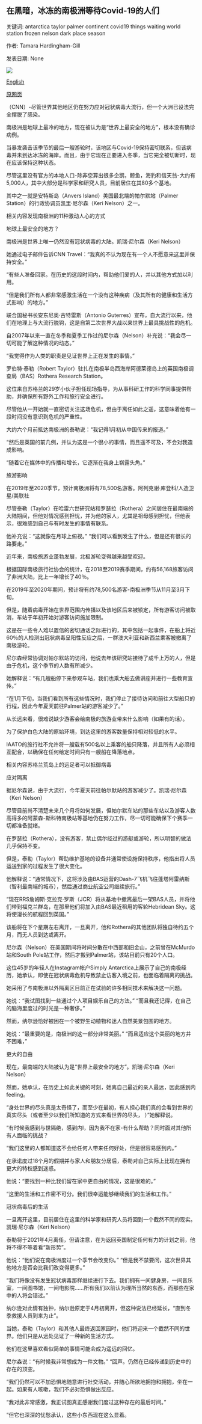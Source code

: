 ## 在黑暗，冰冻的南极洲等待Covid-19的人们

关键词: antarctica taylor palmer continent covid19 things waiting world station frozen nelson dark place season

作者: Tamara Hardingham-Gill

发表日期: None

![](https://cdn.cnn.com/cnnnext/dam/assets/190925101641-01-antarctica-new-zealand-cool-job-super-tease.jpg)

[English](The%20people%20waiting%20out%20Covid-19%20in%20dark%2C%20frozen%20Antarctica.md)

[原网页](https://edition.cnn.com/travel/article/life-in-antarctica-during-the-pandemic/index.html)

（CNN）-尽管世界其他地区仍在努力应对冠状病毒大流行，但一个大洲已设法完全摆脱了感染。

南极洲是地球上最冷的地方，现在被认为是“世界上最安全的地方”，根本没有确诊病例。

当暴发袭击该季节的最后一艘游轮时，该地区与Covid-19保持密切联系，但该病毒并未到达冰冻的海岸。而且，由于它现在正要进入冬季，当它完全被切断时，现在应该保持这种状态。

尽管这里没有官方的本地人口-除非您算出很多企鹅，鲸鱼，海豹和信天翁-大约有5,000人，其中大部分是科学家和研究人员，目前居住在其80多个基地。

其中之一就是安特斯岛（Anvers Island）美国最北端的帕尔默站（Palmer Station）的行政协调员凯里·尼尔森（Keri Nelson）之一。

相关内容发现南极洲的11种激动人心的方式

地球上最安全的地方？

南极洲是世界上唯一仍然没有冠状病毒的大陆。凯瑞·尼尔森（Keri Nelson）

她通过电子邮件告诉CNN Travel：“我真的不认为现在有一个人不愿意来这里并保持安全。”

“有些人准备回家。在历史的这段时间内，帮助他们爱的人，并以其他方式加以利用。

“但是我们所有人都非常感激生活在一个没有这种疾病（及其所有的健康和生活方式影响）的地方。”

联合国秘书长安东尼奥·古特雷斯（Antonio Guterres）宣布，自大流行以来，他们在地理上与大流行脱钩，这是自第二次世界大战以来世界上最具挑战性的危机。

自2007年以来一直在冬季和夏季工作过的尼尔森（Nelson）补充说：“我会尽一切可能了解这种情况的动态。”

“我觉得作为人类的职责是见证世界上正在发生的事情。”

罗伯特·泰勒（Robert Taylor）驻扎在南极半岛西海岸阿德莱德岛上的英国南极调查局（BAS）Rothera Research Station。

这位来自苏格兰的29岁小伙子担任现场指导，为从事科研工作的科学同事提供帮助，并确保所有野外工作和旅行安全进行。

尽管他从一开始就一直密切关注这场危机，但由于离任如此之遥，这意味着他有一段时间没有意识到危机的严重性。

大约六个月前抵达南极洲的泰勒说：“我记得1月初从中国传来的报道。”

“然后是英国的前几例，并认为这是一个很小的事情，而且遥不可及，不会对我造成影响。

“随着它在媒体中的传播和增长，它逐渐在我身上崭露头角。”

旅游影响

在2019年至2020季节，预计南极洲将有78,500名游客。阿列克谢·库登科/人造卫星/美联社

尽管泰勒（Taylor）在哈雷六世研究站和罗瑟拉（Rothera）之间居住在最南端的大陆期间，但他对情况感到担忧，并为他的家人，尤其是祖母感到担忧，但他表示，很难感到自己与有时发生的事情有联系。

他补充说：“这就像在月球上俯视。” “我们可以看到发生了什么，但是还有很长的路要走。”

近年来，南极旅游业蓬勃发展，北极游轮变得越来越受欢迎。

根据国际南极旅行社协会的统计，在2018至2019赛季期间，约有56,168旅客访问了非洲大陆，比上一年增长了40％。

在2019年至2020年期间，预计将有约78,500名游客-南极洲季节从11月至3月下旬。

但是，随着病毒开始在世界范围内传播以及该地区后来被锁定，所有游客访问被取消，车站于年初开始对游客访问施加限制。

这是在一些令人难以置信的密切通话之际进行的，其中包括一起事件，在船上将近60％的人检测出冠状病毒呈阳性反应之后，一群澳大利亚和新西兰乘客被撤离了南极游轮。

尼尔森经常协调对帕尔默站的访问，他说去年该研究站接待了成千上万的人，但是由于危机，这个季节的人数有所减少。

她解释说：“有几艘船停下来参观车站，我们也乘大船去做讲座并进行一些教育宣传。”

“在1月下旬，当我们看到所有这些情况时，我们停止了接待访问和前往大型船只的行程，因此今年夏天前往Palmer站的游客减少了。”

从长远来看，很难说缺少游客会给南极的旅游业带来什么影响（如果有的话）。

为了保护白色大陆的原始环境，到达这里的游客数量保持相对较低的水平。

IAATO的旅行社不允许将一艘载有500名以上乘客的船只降落，并且所有人必须相互配合，以确保在任何给定时间只有一艘船在降落地点。

相关内容苏格兰荒岛上的远足者可以抵御病毒

应对隔离

据尼尔森说，由于大流行，今年夏天前往帕尔默站的游客减少了。凯瑞·尼尔森（Keri Nelson）

尽管目前尚不清楚未来几个月将如何发展，但帕尔默车站的那些车站以及游客人数高得多的阿蒙森-斯科特南极站等基地仍在努力工作，尽一切可能确保下个赛季一切都准备就绪。

在罗瑟拉（Rothera），没有游客，禁止偶尔经过的游艇或游轮，所以明智的做法几乎保持不变。

但是，泰勒（Taylor）帮助维护基地的设备并通常使设施保持秩序，他指出将人员运送到家的过程发生了很大变化。

他解释说：“通常情况下，这将涉及由BAS运营的Dash-7飞机飞往蓬塔阿雷纳斯（智利最南端的城市），然后通过商业航空公司继续旅行。”

“现在RRS詹姆斯·克拉克·罗斯（JCR）将从基地中撤离最后一架BAS人员，并将他们带到福克兰群岛，在那里他们将加入由BAS最近租用的客轮Hebridean Sky。这将使漫长的航程回到英国。”

该船将在下个星期左右离开，一旦离开，他和Rothera的其他团队将独自待约五个月，而无人员到达或离开。

尼尔森（Nelson）在美国期间将时间分散在中西部和旧金山，之前曾在McMurdo站和South Pole站工作，然后才搬到Palmer站，该站目前只有20个人口。

这位45岁的年轻人在Instagram帐户Simply Antarctica上展示了自己的南极经历，她承认，即使在冠状病毒危机导致禁止访客入境之前，也面临着隔离的挑战。

她采用了与南极洲以外隔离区目前正在试验的许多相同技术来解决这一问题。

她说：“我试图找到一些通过个人项目娱乐自己的方法。” “而且我还记得，在自己的脑海里度过的时光是一种奢侈。”

然而，纳尔逊恰好被困在一个被野生动植物和迷人自然美景包围的地方。

她说：“最重要的是，南极洲的这一部分非常美丽。” “而且适应这个美丽的地方并不困难，”

更大的自由

现在，最南端的大陆被认为是“世界上最安全的地方”。凯瑞·尼尔森（Keri Nelson）

然而，她承认，在历史上如此关键的时刻，她离自己最近的亲人最远，因此感到内feeling。

“身处世界的尽头真是太奇怪了，而至少在最初，有人担心我们真的会看到世界的真实尽头（或者至少以我们所知道的方式来看世界的尽头， ）”她解释说。

“有时候我感到与世隔绝，感到内I，因为我不在家-有什么帮助？同时面对其他所有人面临的挑战？

“我们这里的人都知道这不会给任何人带来任何好处，但是很容易感到内。”

在承诺度过18个月的假期并与家人和朋友分居后，泰勒对自己实际上比现在拥有更大的特权感到迷惑。

他说：“要找到一种比我们留在家中更自由的情况，这是很难的。”

“这里的生活和工作密不可分。我们很幸运能够继续我们的生活和工作。”

冠状病毒后的生活

一旦离开这里，目前居住在这里的科学家和研究人员将回到一个截然不同的现实。凯瑞·尼尔森（Keri Nelson）

泰勒将于2021年4月离任，但请注意，在为返回英国制定任何有力的计划之前，他将不得不等着看“新形势”。

他说：“他们说在南极洲度过一个季节会改变你。” “但是我不禁要问，这次世界其他地方是否会比我们改变得更多。”

“我们将像没有发生冠状病毒那样继续进行下去。我们拥有一间健身房，一间音乐室，一间图书馆，一间电影院……所有我们以前认为理所当然的东西，而那些在家中的人将会错过。”

纳尔逊对此情有独钟，纳尔逊原定于4月初离开，但这种说法已经延长，“直到冬季救援人员到来为止”。

当她，泰勒（Taylor）和其他人最终返回家园时，他们将迎来一个截然不同的世界。他们只是从远处见证了一种新的生活方式。

他们在这里喜欢看似简单的事情可能会成为遥远的回忆。

尼尔森说：“有时候我非常想成为一件文物。” “回声。仍然在已经传递到历史中的存在的顶空。

“我们仍然可以不加恐惧地随意进行社交活动，并随心所欲地拥抱和拥抱，坐在一起。如果有人咳嗽，我们不必对恐惧做出反应。

“我对此非常感激，我正试图真正感谢我们度过这种存在的最后时间。”

“但它也深深的忧愁承认，这些小东西现在这么显着。